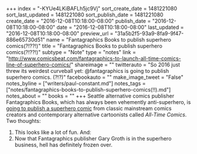 +++
index = "-KYUe4LKiBAFLh5jc9Vj"
sort_create_date = 1481221080
sort_last_updated = 1481221080
sort_publish_date = 1481221080
create_date = "2016-12-08T10:18:00-08:00"
publish_date = "2016-12-08T10:18:00-08:00"
date = "2016-12-08T10:18:00-08:00"
last_updated = "2016-12-08T10:18:00-08:00"
preview_url = "31a5b2f5-93a9-8fa9-9f47-886e65730d51"
name = "Fantagraphics Books to publish superhero comics(?!??!)"
title = "Fantagraphics Books to publish superhero comics(?!??!)"
subtype = "Note"
type = "notes"
link = "http://www.comicsbeat.com/fantagraphics-to-launch-all-time-comics-line-of-superhero-comics/"
shareimage = ""
twitterauto = "So 2016 just threw its weirdest curveball yet: @fantagraphics is going to publish superhero comics. (?!?)"
facebookauto = ""
make_image_tweet = "False"
notes_byline = ["writers/paul-constant.md"]
notes_tags = ["notes/fantagraphics-books-to-publish-superhero-comics(!!).md"]
notes_about = ""
books = ""
+++
Seattle alternative comics publisher Fantagraphics Books, which has always been vehemently anti-superhero, is [going to publish a superhero comic](http://www.comicsbeat.com/fantagraphics-to-launch-all-time-comics-line-of-superhero-comics/) from classic mainstream comics creators and contemporary alternative cartoonists called *All-Time Comics*. Two thoughts:

1. This looks like a lot of fun. And:
2. Now that Fantagraphics publisher Gary Groth is in the superhero business, hell has definitely frozen over.